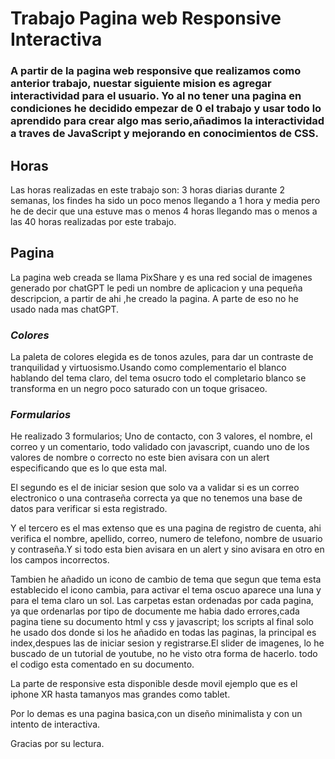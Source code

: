 # Trabajo Pagina web Responsive Interactiva 

### A partir de la pagina web responsive que realizamos como anterior trabajo, nuestar siguiente mision es agregar interactividad para el usuario. Yo al no tener una pagina en condiciones he decidido empezar de 0 el trabajo y usar todo lo aprendido para crear algo mas serio,añadimos la interactividad a traves de JavaScript y mejorando en conocimientos de CSS.

## Horas

Las horas realizadas en este trabajo son: 3 horas diarias durante 2 semanas, los findes ha sido un poco menos llegando a 1 hora y media pero he de decir que una estuve mas o menos 4 horas llegando mas o menos a las 40 horas realizadas por este trabajo.

## Pagina

La pagina web creada se llama PixShare y es una red social de imagenes generado por chatGPT
le pedi un nombre de aplicacion  y una pequeña descripcion, a partir de ahi ,he creado la pagina.
A parte de eso no he usado nada mas chatGPT.

### *Colores*

La paleta de colores elegida es de tonos azules, para dar un contraste de tranquilidad y virtuosismo.Usando como complementario el blanco hablando del tema claro, del tema osucro todo el completario blanco se transforma en un negro poco saturado con un toque grisaceo.

### *Formularios*

He realizado 3 formularios; Uno de contacto, con 3 valores, el nombre, el correo y un comentario, todo validado con javascript, cuando uno de los valores de nombre o correcto no este bien avisara con un alert especificando que es lo que esta mal.

El segundo es el de iniciar sesion que solo va a validar si es un correo electronico o una contraseña correcta ya que no tenemos una base de datos para verificar si esta registrado.

Y el tercero es el mas extenso que es una pagina de registro de cuenta, ahi verifica el nombre, apellido, correo, numero de telefono, nombre de usuario y contraseña.Y si todo esta bien avisara en un alert y sino avisara en otro en los campos incorrectos.

Tambien he añadido un icono de cambio de tema que segun que tema esta establecido el icono cambia, para activar el tema oscuo aparece una luna y para el tema claro un sol.
Las carpetas estan ordenadas por cada pagina, ya que ordenarlas por tipo de documente me habia dado errores,cada pagina tiene su documento html y css y javascript; los scripts al final solo he usado dos donde si los he añadido en todas las paginas, la principal es index,despues las de iniciar sesion y registrarse.El slider de imagenes, lo he buscado de un tutorial de youtube, no he visto otra forma de hacerlo. todo el codigo esta comentado en su documento.

La parte de responsive esta disponible desde movil ejemplo que es el iphone XR hasta tamanyos mas grandes como tablet.

Por lo demas es una pagina basica,con un diseño minimalista y con un intento de interactiva.

Gracias por su lectura.










